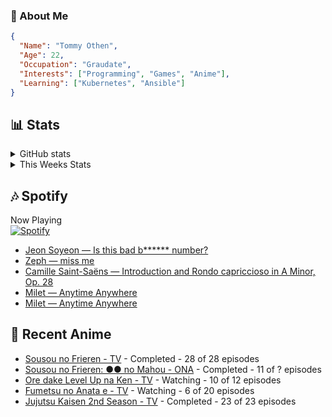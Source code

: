 ### 👋 About Me
```json
{
  "Name": "Tommy Othen",
  "Age": 22,
  "Occupation": "Graudate",
  "Interests": ["Programming", "Games", "Anime"],
  "Learning": ["Kubernetes", "Ansible"]
}
```

## 📊 Stats
<details>
  <summary>GitHub stats</summary>
  <a href="https://github.com/anuraghazra/github-readme-stats">
    <img src="https://github-readme-stats.vercel.app/api?username=tommyothen&show_icons=true&count_private=true&hide=prs,issues">
  </a>
</details>

<details>
  <summary>This Weeks Stats</summary>
  <a href="https://github.com/anuraghazra/github-readme-stats">
    <img src="https://github-readme-stats.vercel.app/api/wakatime?username=tommyothen&cache_seconds=1800&custom_title=Top%20Languages">
  </a>
</details>

## 🎶 Spotify
Now Playing\
[![Spotify](https://novatorem-dasushiasian.vercel.app/api/spotify)](https://open.spotify.com/user/g90805640970)
<!-- LASTFM:START -->
* [Jeon Soyeon — Is this bad b****** number?](https://www.last.fm/music/Jeon+Soyeon/_/Is+this+bad+b******+number%3F)
* [Zeph — miss me](https://www.last.fm/music/Zeph/_/miss+me)
* [Camille Saint-Saëns — Introduction and Rondo capriccioso in A Minor, Op. 28](https://www.last.fm/music/Camille+Saint-Sa%C3%ABns/_/Introduction+and+Rondo+capriccioso+in+A+Minor,+Op.+28)
* [Milet — Anytime Anywhere](https://www.last.fm/music/Milet/_/Anytime+Anywhere)
* [Milet — Anytime Anywhere](https://www.last.fm/music/Milet/_/Anytime+Anywhere)<!-- LASTFM:END -->

## 🗻 Recent Anime
<!-- ANIME-LIST:START -->
* [Sousou no Frieren - TV](https://myanimelist.net/anime/52991/Sousou_no_Frieren) - Completed - 28 of 28 episodes
* [Sousou no Frieren: ●● no Mahou - ONA](https://myanimelist.net/anime/56885/Sousou_no_Frieren__●●_no_Mahou) - Completed - 11 of ? episodes
* [Ore dake Level Up na Ken - TV](https://myanimelist.net/anime/52299/Ore_dake_Level_Up_na_Ken) - Watching - 10 of 12 episodes
* [Fumetsu no Anata e - TV](https://myanimelist.net/anime/41025/Fumetsu_no_Anata_e) - Watching - 6 of 20 episodes
* [Jujutsu Kaisen 2nd Season - TV](https://myanimelist.net/anime/51009/Jujutsu_Kaisen_2nd_Season) - Completed - 23 of 23 episodes<!-- ANIME-LIST:END -->
